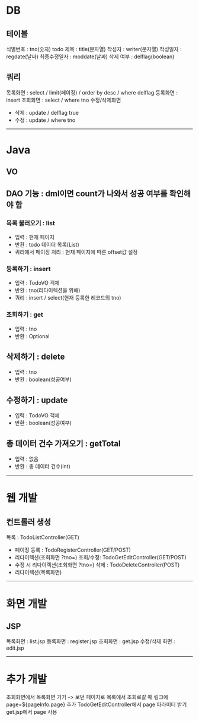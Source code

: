 # DB
## 테이블
식별번호 : tno(숫자)
todo 제목 : title(문자열)
작성자 : writer(문자열)
작성일자 : regdate(날짜)
최종수정일자 : moddate(날짜)
삭제 여부 : delflag(boolean)

## 쿼리
목록화면 : select / limit(페이징) / order by desc / where delflag
등록화면 : insert
조회화면 : select / where tno
수정/삭제화면
- 삭제 : update / delflag true
- 수정 : update / where tno

- - -

# Java
## VO

## DAO 기능 : dml이면 count가 나와서 성공 여부를 확인해야 함
### 목록 불러오기 : list
- 입력 : 현재 페이지
- 반환 : todo 데이터 목록(List<TodoVO>)
- 쿼리에서 페이징 처리 : 현재 페이지에 따른 offset값 설정

### 등록하기 : insert
- 입력 : TodoVO 객체
- 반환 : tno(리다이렉션을 위해)
- 쿼리 : insert / select(현재 등록한 레코드의 tno)

### 조회하기 : get
- 입력 : tno
- 반환 : Optional<TodoVO>

## 삭제하기 : delete
- 입력 : tno
- 반환 : boolean(성공여부)

## 수정하기 : update
- 입력 : TodoVO 객체
- 반환 : boolean(성공여부)

## 총 데이터 건수 가져오기 : getTotal
- 입력 : 없음
- 반환 : 총 데이터 건수(int)

- - -

# 웹 개발
## 컨트롤러 생성
목록 : TodoListController(GET)
- 페이징
등록 : TodoRegisterController(GET/POST)
- 리다이렉션(조회화면 ?tno=)
조회/수정: TodoGetEditController(GET/POST)
- 수정 시 리다이렉션(조회화면 ?tno=)
삭제 : TodoDeleteController(POST)
- 리다이렉션(목록화면)

- - - 

# 화면 개발
## JSP
목록화면 : list.jsp
등록화면 : register.jsp
조회화면 : get.jsp
수정/삭제 화면 : edit.jsp

- - -

# 추가 개발
조회화면에서 목록화면 가기 -> 보던 페이지로
목록에서 조회로갈 때 링크에 page=${pageInfo.page} 추가
TodoGetEditController에서 page 파라미터 받기
get.jsp에서 page 사용
